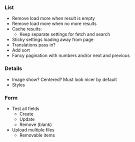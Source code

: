 ### List

* Remove load more when result is empty
* Remove load more when no more results
* Cache results:
  - Keep separate settings for fetch and search
* Sticky settings loading away from page
* Translations pass in?
* Add sort
* Fancy pagination with numbers and/or next and previous

### Details

* Image show? Centered? Must look nicer by default
* Styles

### Form

* Test all fields
  - Create
  - Update
  - Remove (blank)
* Upload multiple files
  - Removable items
